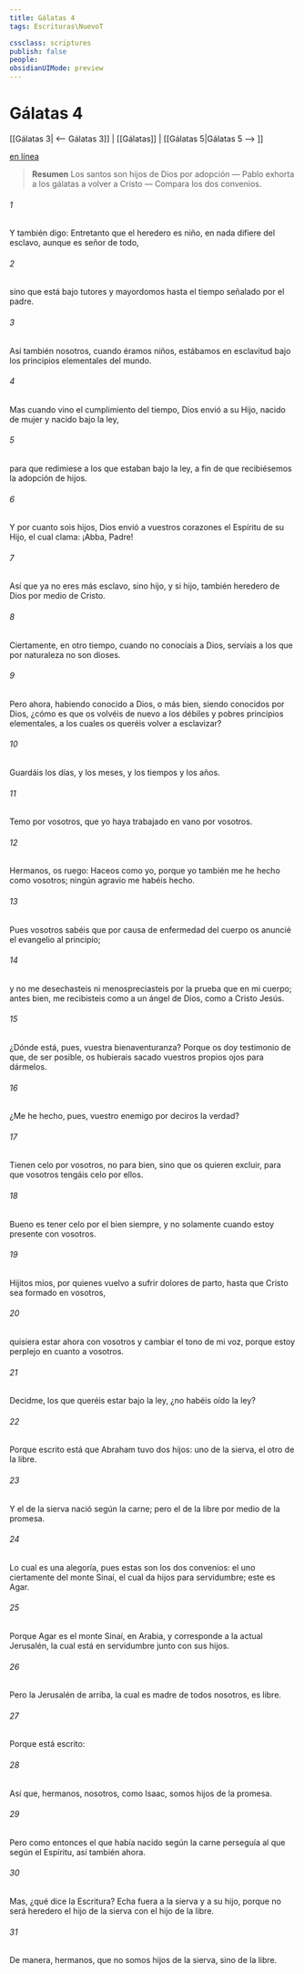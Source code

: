 ```yaml
---
title: Gálatas 4
tags: Escrituras\NuevoT

cssclass: scriptures
publish: false
people:
obsidianUIMode: preview
---
```


# Gálatas 4
[[Gálatas 3| <-- Gálatas 3]] | [[Gálatas]] | [[Gálatas 5|Gálatas 5 --> ]]

[en línea](https://churchofjesuschrist.org/study/scriptures/nt/gal/4?lang=spa)

> __Resumen__
Los santos son hijos de Dios por adopción — Pablo exhorta a los gálatas a volver a Cristo — Compara los dos convenios.

###### 1 
Y también digo: Entretanto que el heredero es niño, en nada difiere del esclavo, aunque es señor de todo,

###### 2 
sino que está bajo tutores y mayordomos hasta el tiempo señalado por el padre.

###### 3 
Así también nosotros, cuando éramos niños, estábamos en esclavitud bajo los principios elementales del mundo.

###### 4 
Mas cuando vino el cumplimiento del tiempo, Dios envió a su Hijo, nacido de mujer y nacido bajo la ley,

###### 5 
para que redimiese a los que estaban bajo la ley, a fin de que recibiésemos la adopción de hijos.

###### 6 
Y por cuanto sois hijos, Dios envió a vuestros corazones el Espíritu de su Hijo, el cual clama: ¡Abba, Padre!

###### 7 
Así que ya no eres más esclavo, sino hijo, y si hijo, también heredero de Dios por medio de Cristo.

###### 8 
Ciertamente, en otro tiempo, cuando no conocíais a Dios, servíais a los que por naturaleza no son dioses.

###### 9 
Pero ahora, habiendo conocido a Dios, o más bien, siendo conocidos por Dios, ¿cómo es que os volvéis de nuevo a los débiles y pobres principios elementales, a los cuales os queréis volver a esclavizar?

###### 10 
Guardáis los días, y los meses, y los tiempos y los años.

###### 11 
Temo por vosotros, que yo haya trabajado en vano por vosotros.

###### 12 
Hermanos, os ruego: Haceos como yo, porque yo también me he hecho como vosotros; ningún agravio me habéis hecho.

###### 13 
Pues vosotros sabéis que por causa de enfermedad del cuerpo os anuncié el evangelio al principio;

###### 14 
y no me desechasteis ni menospreciasteis por la prueba que  en mi cuerpo; antes bien, me recibisteis como a un ángel de Dios, como a Cristo Jesús.

###### 15 
¿Dónde está, pues, vuestra bienaventuranza? Porque os doy testimonio de que, de ser posible, os hubierais sacado vuestros propios ojos para dármelos.

###### 16 
¿Me he hecho, pues, vuestro enemigo por deciros la verdad?

###### 17 
Tienen celo por vosotros,  no para bien, sino que os quieren excluir, para que vosotros tengáis celo por ellos.

###### 18 
Bueno es tener celo por el bien siempre, y no solamente cuando estoy presente con vosotros.

###### 19 
Hijitos míos, por quienes vuelvo a sufrir dolores de parto, hasta que Cristo sea formado en vosotros,

###### 20 
quisiera estar ahora con vosotros y cambiar el tono de mi voz, porque estoy perplejo en cuanto a vosotros.

###### 21 
Decidme, los que queréis estar bajo la ley, ¿no habéis oído la ley?

###### 22 
Porque escrito está que Abraham tuvo dos hijos: uno de la sierva, el otro de la libre.

###### 23 
Y el de la sierva nació según la carne; pero el de la libre  por medio de la promesa.

###### 24 
Lo cual es una alegoría, pues estas  son los dos convenios: el uno ciertamente del monte Sinaí, el cual da hijos para servidumbre; este es Agar.

###### 25 
Porque Agar es el monte Sinaí, en Arabia, y corresponde a la actual Jerusalén, la cual está en servidumbre junto con sus hijos.

###### 26 
Pero la Jerusalén de arriba, la cual es madre de todos nosotros, es libre.

###### 27 
Porque está escrito:

###### 28 
Así que, hermanos, nosotros, como Isaac, somos hijos de la promesa.

###### 29 
Pero como entonces el que había nacido según la carne perseguía al que  según el Espíritu, así también ahora.

###### 30 
Mas, ¿qué dice la Escritura? Echa fuera a la sierva y a su hijo, porque no será heredero el hijo de la sierva con el hijo de la libre.

###### 31 
De manera, hermanos, que no somos hijos de la sierva, sino de la libre.

